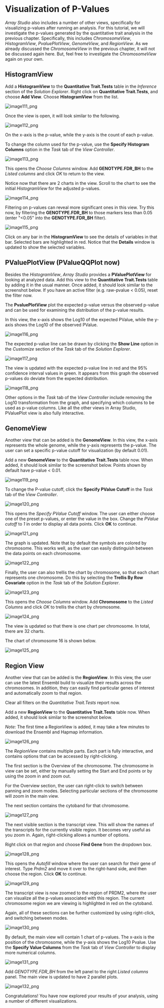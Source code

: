 # Visualization of P-Values

*Array Studio* also includes a number of other views, specifically for visualizing p-values after running an analysis. For this tutorial, we will investigate the p-values generated by the quantitative trait analysis in the previous chapter. Specifically, this includes *ChromosomeView*, *HistogramView*, *PvaluePlotView*, *GenomeView*, and *RegionView*. As we already discussed the *ChromosomeView* in the previous chapter, it will not be discussed again here. But, feel free to investigate the *ChromosomeView* again on your own.

## HistogramView

Add a **HistogramView** to the **Quantitative Trait.Tests** table in the *Inference* section of the *Solution Explorer*. Right click on **Quantitative Trait.Tests**, and choose **Add View**. Choose **HistogramView** from the list.

![image111_png](images/image111.png)

Once the view is open, it will look similar to the following.

![image112_png](images/image112.png)

On the x-axis is the p-value, while the y-axis is the count of each p-value.

To change the column used for the p-value, use the **Specify Histogram Columns** option in the *Task* tab of the *View Controller*.

![image113_png](images/image113.png)

This opens the *Choose Columns* window. Add **GENOTYPE.FDR_BH** to the *Listed columns* and click *OK* to return to the view.

Notice now that there are 2 charts in the view. Scroll to the chart to see the initial *HistogramView* for the adjusted p-values.

![image114_png](images/image114.png)

Filtering on p-values can reveal more significant ones in this view. Try this now, by filtering the **GENOTYPE.FDR_BH** to those markers less than 0.05 (enter "<0.05" into the **GENOTYPE.FDR_BH** filter).

![image115_png](images/image115.png)

Click on any bar in the **HistogramView** to see the details of variables in that bar. Selected bars are highlighted in red. Notice that the **Details** window is updated to show the selected variables.

## PValuePlotView (PValueQQPlot now)

Besides the *HistogramView*, *Array Studio* provides a **PValuePlotView** for looking at analyzed data. Add this view to the **Quantitative Trait.Tests** table by adding it in the usual manner. Once added, it should look similar to the screenshot below. If you have an active filter (e.g. raw-pvalue < 0.05), reset the filter now.

The **PvaluePlotView** plot the expected p-value versus the observed p-value and can be used for examining the distribution of the p-value results.

In this view, the x-axis shows the  Log10 of the expected PValue, while the y-axis shows the  Log10 of the observed PValue.

![image116_png](images/image116.png)

The expected p-value line can be drawn by clicking the **Show Line** option in the *Customize* section of the *Task* tab of the *Solution Explorer*.

![image117_png](images/image117.png)

The view is updated with the expected p-value line in red and the 95% confidence interval values in green. It appears from this graph the observed p-values do deviate from the expected distribution.

![image118_png](images/image118.png)

Other options in the *Task* tab of the *View Controller* include removing the  Log10 transformation from the graph, and specifying which columns to be used as p-value columns. Like all the other views in Array Studio, PValuePlot view is also fully interactive.

## GenomeView

Another view that can be added is the **GenomeView**. In this view, the x-axis represents the whole genome, while the y-axis represents the p-value. The user can set a specific p-value cutoff for visualization (by default 0.01).

Add a new **GenomeView** to the **Quantitative Trait.Tests** table now. When added, it should look similar to the screenshot below. Points shown by default have p-value < 0.01.

![image119_png](images/image119.png)

To change the P-value cutoff, click the **Specify PValue Cutoff** in the *Task* tab of the *View Controller*.

![image120_png](images/image120.png)

This opens the *Specify PValue Cutoff* window. The user can either choose one of the preset p-values, or enter the value in the box. Change the *PValue cutoff* to *1* in order to display all data points. Click **OK** to continue.

![image121_png](images/image121.png)

The graph is updated. Note that by default the symbols are colored by chromosome. This works well, as the user can easily distinguish between the data points on each chromosome.

![image122_png](images/image122.png)

Finally, the user can also trellis the chart by chromosome, so that each chart represents one chromosome. Do this by selecting the **Trellis By Row Covariate** option in the *Task* tab of the *Solution Explorer*.

![image123_png](images/image123.png)

This opens the *Choose Columns* window. Add **Chromosome** to the *Listed Columns* and click *OK* to trellis the chart by chromosome.

![image124_png](images/image124.png)

The view is updated so that there is one chart per chromosome. In total, there are 32 charts.

The chart of chromosome 16 is shown below.

![image125_png](images/image125.png)

## Region View

Another view that can be added is the **RegionView**. In this view, the user can use the latest Ensembl build to visualize their results across the chromosomes. In addition, they can easily find particular genes of interest and automatically zoom to that region.

Clear all filters on the *Quantitative Trait.Tests* report now.

Add a new **RegionView** to the **Quantitative Trait.Tests** table now. When added, it should look similar to the screenshot below.

*Note:*
The first time a RegionView is added, it may take a few minutes to download the Ensembl and Hapmap information.

![image126_png](images/image126.png)

The *RegionView* contains multiple parts. Each part is fully interactive, and contains options that can be accessed by right-clicking.

The first section is the Overview of the chromosome. The chromosome in view can be set, either by manually setting the Start and End points or by using the zoom in and zoom out.

For the Overview section, the user can right-click to switch between panning and zoom modes. Selecting particular sections of the chromosome will zoom in the main view.

The next section contains the cytoband for that chromosome.

![image127_png](images/image127.png)

The next visible section is the transcript view. This will show the names of the transcripts for the currently visible region. It becomes very useful as you zoom in. Again, right-clicking allows a number of options.

Right click on that region and choose **Find Gene** from the dropdown box.

![image128_png](images/image128.png)

This opens the *Autofill* window where the user can search for their gene of interest. Type *Prdm2* and move it over to the right-hand side, and then choose the region. Click **OK** to continue.

![image129_png](images/image129.png)

The transcript view is now zoomed to the region of PRDM2, where the user can visualize all the p-values associated with this region. The current chromosome region we are viewing is highlighted in red on the cytoband.

Again, all of these sections can be further customized by using right-click, and switching between modes.

![image130_png](images/image130.png)

By default, the main view will contain 1 chart of p-values. The x-axis is the position of the chromosome, while the y-axis shows the  Log10 Pvalue. Use the **Specify Value Columns** from the *Task* tab of *View Controller* to display more numerical columns.

![image131_png](images/image131.png)

Add *GENOTYPE.FDR_BH* from the left panel to the right *Listed columns* panel. The main view is updated to have 2 parallel plots.

![image132_png](images/image132.png)

Congratulations! You have now explored your results of your analysis, using a number of different visualizations.
